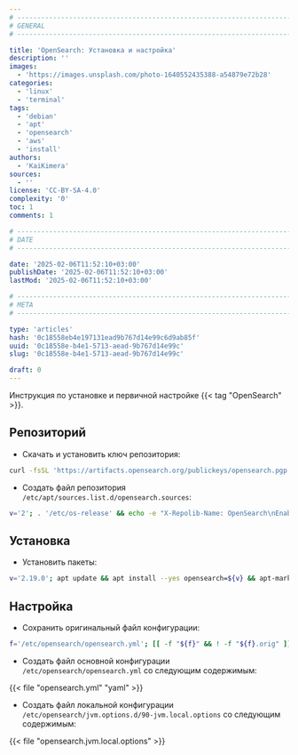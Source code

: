 ```yaml
---
# -------------------------------------------------------------------------------------------------------------------- #
# GENERAL
# -------------------------------------------------------------------------------------------------------------------- #

title: 'OpenSearch: Установка и настройка'
description: ''
images:
  - 'https://images.unsplash.com/photo-1640552435388-a54879e72b28'
categories:
  - 'linux'
  - 'terminal'
tags:
  - 'debian'
  - 'apt'
  - 'opensearch'
  - 'aws'
  - 'install'
authors:
  - 'KaiKimera'
sources:
  - ''
license: 'CC-BY-SA-4.0'
complexity: '0'
toc: 1
comments: 1

# -------------------------------------------------------------------------------------------------------------------- #
# DATE
# -------------------------------------------------------------------------------------------------------------------- #

date: '2025-02-06T11:52:10+03:00'
publishDate: '2025-02-06T11:52:10+03:00'
lastMod: '2025-02-06T11:52:10+03:00'

# -------------------------------------------------------------------------------------------------------------------- #
# META
# -------------------------------------------------------------------------------------------------------------------- #

type: 'articles'
hash: '0c18558eb4e197131ead9b767d14e99c6d9ab85f'
uuid: '0c18558e-b4e1-5713-aead-9b767d14e99c'
slug: '0c18558e-b4e1-5713-aead-9b767d14e99c'

draft: 0
---
```


Инструкция по установке и первичной настройке {{< tag "OpenSearch" >}}.

<!--more-->

## Репозиторий

- Скачать и установить ключ репозитория:

```bash
curl -fsSL 'https://artifacts.opensearch.org/publickeys/opensearch.pgp' | gpg --dearmor -o '/etc/apt/keyrings/opensearch.gpg'
```

- Создать файл репозитория `/etc/apt/sources.list.d/opensearch.sources`:

```bash
v='2'; . '/etc/os-release' && echo -e "X-Repolib-Name: OpenSearch\nEnabled: yes\nTypes: deb\nURIs: https://artifacts.opensearch.org/releases/bundle/opensearch/${v}.x/apt\nSuites: stable\nComponents: main\nArchitectures: $( dpkg --print-architecture )\nSigned-By: /etc/apt/keyrings/opensearch.gpg\n" | tee '/etc/apt/sources.list.d/opensearch.sources' > '/dev/null'
```

## Установка

- Установить пакеты:

```bash
v='2.19.0'; apt update && apt install --yes opensearch=${v} && apt-mark hold opensearch=${v}
```

## Настройка

- Сохранить оригинальный файл конфигурации:

```bash
f='/etc/opensearch/opensearch.yml'; [[ -f "${f}" && ! -f "${f}.orig" ]] && mv "${f}" "${f}.orig"
```

- Создать файл основной конфигурации `/etc/opensearch/opensearch.yml` со следующим содержимым:

{{< file "opensearch.yml" "yaml" >}}

- Создать файл локальной конфигурации `/etc/opensearch/jvm.options.d/90-jvm.local.options` со следующим содержимым:

{{< file "opensearch.jvm.local.options" >}}
